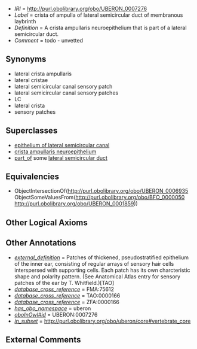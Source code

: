  * *IRI* = http://purl.obolibrary.org/obo/UBERON_0007276
 * *Label* = crista of ampulla of lateral semicircular duct of membranous laybrinth
 * *Definition* = A crista ampullaris neuroepithelium that is part of a lateral semicircular duct.
 * *Comment* = todo - unvetted

## Synonyms

 * lateral crista ampullaris
 * lateral cristae
 * lateral semicircular canal sensory patch
 * lateral semicircular canal sensory patches
 * LC
 * lateral crista
 * sensory patches

## Superclasses

 * [epithelium of lateral semicircular canal](../../UBERON/40/UBERON_0003240.md)
 * [crista ampullaris neuroepithelium](../../UBERON/35/UBERON_0006935.md)
 * [part_of](../../BFO/50/BFO_0000050.md) some [lateral semicircular duct](../../UBERON/59/UBERON_0001859.md)

## Equivalencies

 * ObjectIntersectionOf(<http://purl.obolibrary.org/obo/UBERON_0006935> ObjectSomeValuesFrom(<http://purl.obolibrary.org/obo/BFO_0000050> <http://purl.obolibrary.org/obo/UBERON_0001859>))

## Other Logical Axioms


## Other Annotations

 * *[external_definition](../../UBPROP/01/UBPROP_0000001.md)* = Patches of thickened, pseudostratified epithelium of the inner ear, consisting of regular arrays of sensory hair cells interspersed with supporting cells. Each patch has its own charcteristic shape and polarity pattern. (See Anatomical Atlas entry for sensory patches of the ear by T. Whitfield.)[TAO]
 * *[database_cross_reference](../../ef/oboInOwl#hasDbXref.md)* = FMA:75612
 * *[database_cross_reference](../../ef/oboInOwl#hasDbXref.md)* = TAO:0000166
 * *[database_cross_reference](../../ef/oboInOwl#hasDbXref.md)* = ZFA:0000166
 * *[has_obo_namespace](../../ce/oboInOwl#hasOBONamespace.md)* = uberon
 * *[oboInOwl#id](../../id/oboInOwl#id.md)* = UBERON:0007276
 * *[in_subset](../../et/oboInOwl#inSubset.md)* = http://purl.obolibrary.org/obo/uberon/core#vertebrate_core

## External Comments

